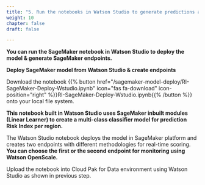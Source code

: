 ```yaml
---
title: "5. Run the notebooks in Watson Studio to generate predictions and endpoints"
weight: 10
chapter: false
draft: false

---
```


**You can run the SageMaker notebook in Watson Studio to deploy the model & generate SageMaker endpoints.**

**Deploy SageMaker model from Watson Studio & create endpoints**

Download the notebook {{% button href="/sagemaker-model-deploy/RI-SageMaker-Deploy-Wstudio.ipynb" icon="fas fa-download" icon-position="right" %}}RI-SageMaker-Deploy-Wstudio.ipynb{{% /button %}} onto your local file system.

**This notebook built in Watson Studio uses SageMaker inbuilt modules (Linear Learner) to create a multi-class classifier model for prediction Risk Index per region.**

The Watson Studio notebook deploys the model in SageMaker platform and creates two endpoints with different methodologies for real-time scoring. **You can choose the first or the second endpoint for monitoring using Watson OpenScale.**

Upload the notebook into Cloud Pak for Data environment using Watson Studio as shown in previous step.

